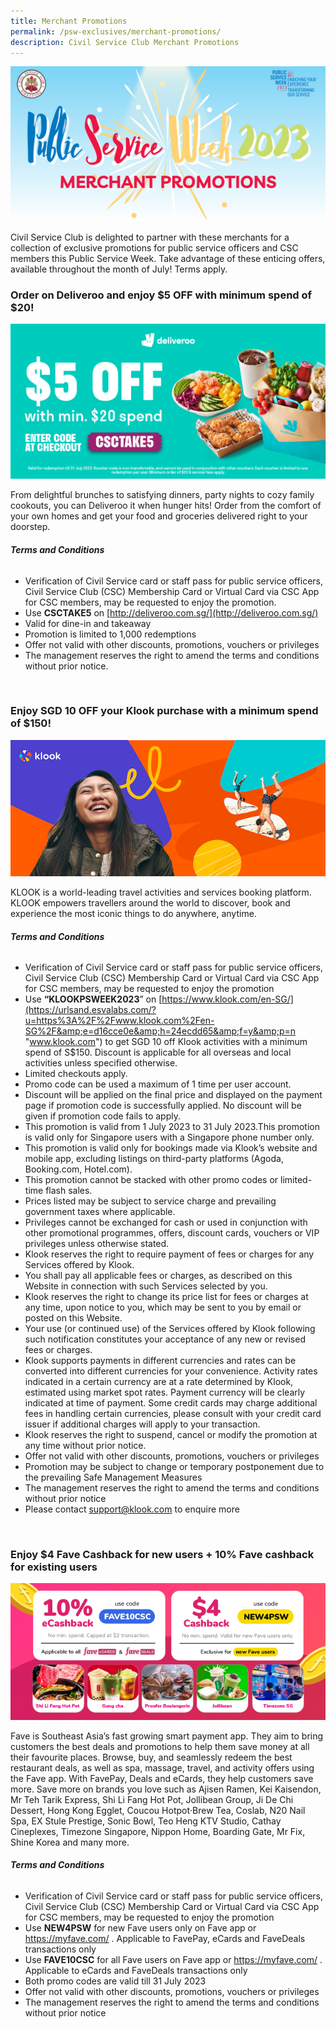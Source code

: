 ```yaml
---
title: Merchant Promotions
permalink: /psw-exclusives/merchant-promotions/
description: Civil Service Club Merchant Promotions
---
```

![](/images/PSW2023%20Exclusive_image/psw%202023%20merchant.png)
<br> 

Civil Service Club is delighted to partner with these merchants for a collection of exclusive promotions for public service officers and CSC members this Public Service Week. Take advantage of these enticing offers, available throughout the month of July! Terms apply.


### Order on Deliveroo and enjoy $5 OFF with minimum spend of $20!

![](/images/PSW2023%20Exclusive_image/psw%20week%20listing%20-%2028062023-100.jpg)

From delightful brunches to satisfying dinners, party nights to cozy family cookouts, you can Deliveroo it when hunger hits! Order from the comfort of your own homes and get your food and groceries delivered right to your doorstep. 

###### **Terms and Conditions**

* Verification of Civil Service card or staff pass for public service officers, Civil Service Club (CSC) Membership Card or Virtual Card via CSC App for CSC members, may be requested to enjoy the promotion. <br>  
* Use **CSCTAKE5** on [http://deliveroo.com.sg/](http://deliveroo.com.sg/) <br> 
* Valid for dine-in and takeaway<br> 
* Promotion is limited to 1,000 redemptions <br> 
* Offer not valid with other discounts, promotions, vouchers or privileges <br> 
* The management reserves the right to amend the terms and conditions without prior notice.

<br> 

### Enjoy SGD 10 OFF your Klook purchase with a minimum spend of $150!

![klook_banner](/images/PSW2023%20Exclusive_image/klook%20banner.png)

KLOOK is a world-leading travel activities and services booking platform. KLOOK empowers travellers around the world to discover, book and experience the most iconic things to do anywhere, anytime.

###### **Terms and Conditions**
  
*   Verification of Civil Service card or staff pass for public service officers, Civil Service Club (CSC) Membership Card or Virtual Card via CSC App for CSC members, may be requested to enjoy the promotion
*   Use **“KLOOKPSWEEK2023**” on [https://www.klook.com/en-SG/](https://urlsand.esvalabs.com/?u=https%3A%2F%2Fwww.klook.com%2Fen-SG%2F&amp;e=d16cce0e&amp;h=24ecdd65&amp;f=y&amp;p=n "www.klook.com") to get SGD 10 off Klook activities with a minimum spend of S$150. Discount is applicable for all overseas and local activities unless specified otherwise.
*   Limited checkouts apply.
*   Promo code can be used a maximum of 1 time per user account.
*   Discount will be applied on the final price and displayed on the payment page if promotion code is successfully applied. No discount will be given if promotion code fails to apply.
*   This promotion is valid from 1 July 2023 to 31 July 2023.This promotion is valid only for Singapore users with a Singapore phone number only.&nbsp;
*   This promotion is valid only for bookings made via Klook’s website and mobile app, excluding listings on third-party platforms (Agoda, Booking.com, Hotel.com).
*   This promotion cannot be stacked with other promo codes or limited-time flash sales.&nbsp;
*   Prices listed may be subject to service charge and prevailing government taxes where applicable.
*   Privileges cannot be exchanged for cash or used in conjunction with other promotional programmes, offers, discount cards, vouchers or VIP privileges unless otherwise stated.
*   Klook reserves the right to require payment of fees or charges for any Services offered by Klook.
*   You shall pay all applicable fees or charges, as described on this Website in connection with such Services selected by you.
*   Klook reserves the right to change its price list for fees or charges at any time, upon notice to you, which may be sent to you by email or posted on this Website.
*   Your use (or continued use) of the Services offered by Klook following such notification constitutes your acceptance of any new or revised fees or charges.
*   Klook supports payments in different currencies and rates can be converted into different currencies for your convenience. Activity rates indicated in a certain currency are at a rate determined by Klook, estimated using market spot rates. Payment currency will be clearly indicated at time of payment. Some credit cards may charge additional fees in handling certain currencies, please consult with your credit card issuer if additional charges will apply to your transaction.
*   Klook reserves the right to suspend, cancel or modify the promotion at any time without prior notice.
*   Offer not valid with other discounts, promotions, vouchers or privileges
*   Promotion may be subject to change or temporary postponement due to the prevailing Safe Management Measures
*   The management reserves the right to amend the terms and conditions without prior notice
* Please contact <a href="mailto: support@klook.com"> support@klook.com</a> to enquire more

<br>

### Enjoy $4 Fave Cashback for new users + 10% Fave cashback for existing users

![](/images/csc-psw-670x290.png)

Fave is Southeast Asia’s fast growing smart payment app. They aim to bring customers the best deals and promotions to help them save money at all their favourite places. Browse, buy, and seamlessly redeem the best restaurant deals, as well as spa, massage, travel, and activity offers using the Fave app. With FavePay, Deals and eCards, they help customers save more. Save more on brands you love such as Ajisen Ramen, Kei Kaisendon, Mr Teh Tarik Express, Shi Li Fang Hot Pot, Jollibean Group, Ji De Chi Dessert, Hong Kong Egglet, Coucou Hotpot‧Brew Tea, Coslab, N20 Nail Spa, EX Stule Prestige, Sonic Bowl, Teo Heng KTV Studio, Cathay Cineplexes, Timezone Singapore, Nippon Home, Boarding Gate, Mr Fix, Shine Korea and many more.

###### **Terms and Conditions**

* Verification of Civil Service card or staff pass for public service officers, Civil Service Club (CSC) Membership Card or Virtual Card via CSC App for CSC members, may be requested to enjoy the promotion
* Use **NEW4PSW** for new Fave users only on Fave app or https://myfave.com/ . Applicable to FavePay, eCards and FaveDeals transactions only
* Use **FAVE10CSC** for all Fave users on Fave app or https://myfave.com/ . Applicable to eCards and FaveDeals transactions only
* Both promo codes are valid till 31 July 2023
* Offer not valid with other discounts, promotions, vouchers or privileges
* The management reserves the right to amend the terms and conditions without prior notice
